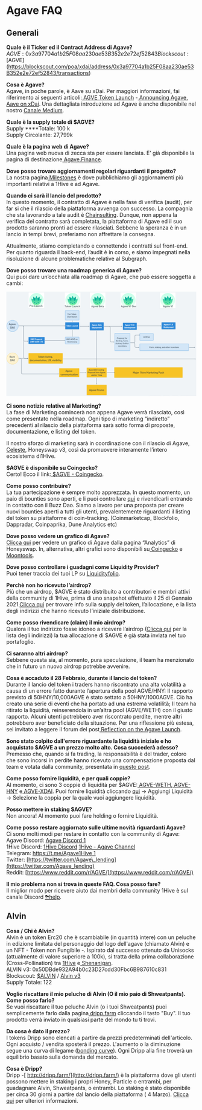# Agave FAQ

## **Generali**

**Quale è il Ticker ed il Contract Address di Agave?**  
$AGVE: 0x3a97704a1b25F08aa230ae53B352e2e72ef52843  
Blockscout: [$AGVE](https://blockscout.com/poa/xdai/address/0x3a97704a1b25F08aa230ae53B352e2e72ef52843/transactions)**​**

**Cosa è Agave?**  
Agave, in poche parole, è Aave su xDai. Per maggiori informazioni, fai riferimento ai seguenti articoli:[ AGVE Token Launch](https://forum.1hive.org/t/ag-token-launch/2108) -[ Announcing Agave, Aave on xDai](https://forum.1hive.org/t/announcing-agaave-aave-on-xdai/1792). Una dettagliata introduzione ad Agave è anche disponibile nel nostro [Canale Medium](https://agavefinance.medium.com/introduction-to-agave-7ea3d9b54f84).

**Quale è la supply totale di $AGVE?**  
Supply ****Totale: 100 k  
Supply Circolante: 27,799k

**Quale è la pagina web di Agave?**  
Una pagina web nuova di zecca sta per essere lanciata. E’ già disponibile la pagina di destinazione[ Agave.Finance](https://agave.finance/).

**Dove posso trovare aggiornamenti regolari riguardanti il progetto?**  
La nostra pagina[ Milestones](https://wiki.1hive.org/projects/milestones) è dove pubblichiamo gli aggiornamenti più importanti relativi a 1Hive e ad Agave. 

**Quando ci sarà il lancio del prodotto?**  
In questo momento, il contratto di Agave è nella fase di verifica \(audit\), per far si che il rilascio della piattaforma avvenga con successo. La compagnia che sta lavorando a tale audit è [Chainsulting](https://chainsulting.de/). Dunque, non appena la verifica del contratto sarà completata, la piattaforma di Agave ed il suo prodotto saranno pronti ad essere rilasciati. Sebbene la speranza è in un lancio in tempi brevi, preferiamo non affrettare la consegna.

Attualmente, stiamo completando e connettendo i contratti sul front-end. Per quanto riguarda il back-end, l’audit è in corso, e siamo impegnati nella risoluzione di alcune problematiche relative al Subgraph.  


**Dove posso trovare una roadmap generica di Agave?**  
Qui puoi dare un’occhiata alla roadmap di Agave, che può essere soggetta a cambi:

![Agave Roadmap](../.gitbook/assets/image0.png)

**Ci sono notizie relative al Marketing?**  
La fase di Marketing comincerà non appena Agave verrà rilasciato, così come presentato nella roadmap. Ogni tipo di marketing “indiretto” precedenti al rilascio della piattaforma sarà sotto forma di proposte, documentazione, e listing del token. 

Il nostro sforzo di marketing sarà in coordinazione con il rilascio di Agave,[ Celeste](https://1hive.gitbook.io/celeste/), Honeyswap v3, così da promuovere interamente l’intero ecosistema di1Hive.

**$AGVE è disponibile su Coingecko?**  
Certo! Ecco il link:[ $AGVE - Coingecko](https://www.coingecko.com/en/coins/agave-token).

**Come posso contribuire?**  
La tua partecipazione è sempre molto apprezzata. In questo momento, un paio di bounties sono aperti, e li puoi controllare [qui](https://www.notion.so/3e13ef2a5d614a828b684640af2212b4?v=20b21ead637341faa87416b85202b584) e rivendicarli entrando in contatto con il  Buzz Dao. Siamo a lavoro per una proposta per creare nuovi bounties aperti a tutti gli utenti, prevalentemente riguardanti il listing del token su piattaforme di coin-tracking. \(Coinmarketcap, Blockfolio, Dappradar, Coinpaprika, Dune Analytics etc\)

**Dove posso vedere un grafico di Agave?**  
[Clicca qui](https://info.honeyswap.org/token/0x3a97704a1b25f08aa230ae53b352e2e72ef52843) per vedere un grafico di Agave dalla pagina “Analytics” di Honeyswap. In, alternativa, altri grafici sono disponibili su[ Coingecko](https://www.coingecko.com/en/coins/agave-token) e[ Moontools](https://app.moontools.io/pairs/honeyswap/0x0e3e9cceb13c9f8c6faf7a0f00f872d6291630de).

**Dove posso controllare i guadagni come Liquidity Provider?**  
Puoi tener traccia dei tuoi LP su [Liquidityfolio](https://www.liquidityfolio.com/).​

**Perchè non ho ricevuto l’airdrop?**  
Più che un airdrop, $AGVE è stato distribuito a contributori e membri attivi della community di 1Hive, prima di uno snapshot effettuato il 25 di Gennaio 2021.[Clicca qui](https://forum.1hive.org/t/agave-contributor-distribution-announcement/2373) per trovare info sulla supply del token, l’allocazione, e la lista degli indirizzi che hanno ricevuto l’iniziale distribuzione.

**Come posso rivendicare \(claim\) il mio airdrop?**  
Qualora il tuo indirizzo fosse idoneo a ricevere l’airdrop \([Clicca qui](https://pastebin.com/hjYcbK1k) per la lista degli indirizzi\) la tua allocazione di $AGVE è già stata inviata nel tuo portafoglio.

**Ci saranno altri airdrop?**  
Sebbene questa sia, al momento, pura speculazione, il team ha menzionato che in futuro un nuovo airdrop potrebbe avvenire.

**Cosa  è accaduto il 28 Febbraio, durante il lancio del token?**  
Durante il lancio del token i traders hanno riscontrato una alta volatilità a causa di un errore fatto durante l’apertura della pool AGVE/HNY: Il rapporto previsto di 50HNY/10,000AGVE è stato settato a 50HNY/1000AGVE. Ciò ha creato una serie di eventi che ha portato ad una estrema volatilità; Il team ha ritirato la liquidità, reinserendola in un’altra pool \(AGVE/WETH\) con il giusto rapporto. Alcuni utenti potrebbero aver riscontrato perdite, mentre altri potrebbero aver beneficiato della situazione. Per una riflessione più estesa, sei invitato a leggere il forum del post[ Reflection on the Agave Launch](https://forum.1hive.org/t/reflection-on-the-agave-launch/2517).

**Sono stato colpito dall'errore riguardante la liquidità iniziale e ho acquistato $AGVE a un prezzo molto alto. Cosa succederà adesso?**  
Premesso che, quando si fa trading, la responsabilità è del trader, coloro che sono incorsi in perdite hanno ricevuto una compensazione proposta dal team e votata dalla community, presentata in [questo post](https://forum.1hive.org/t/agave-reparations-proposal/2822). 

**Come posso fornire liquidità, e per quali coppie?**  
Al momento, ci sono 3 coppie di liquidità per $AGVE:[ AGVE-WETH](https://info.honeyswap.org/pair/0xeba7cc57e6f745b8d5cab829e07346c65393d78e),[ AGVE-HNY](https://info.honeyswap.org/pair/0x50a4867aee9cafd6ddc84de3ce59df027cb29084) e[ AGVE-XDAI](https://info.honeyswap.org/pair/0x0e3e9cceb13c9f8c6faf7a0f00f872d6291630de). Puoi fornire liquidità cliccando [qui](https://app.honeyswap.org/#/pool) → Aggiungi Liquidità → Selezione la coppia per la quale vuoi aggiungere liquidità.

**Posso mettere in staking $AGVE?**  
Non ancora! Al momento puoi fare holding o fornire Liquidità.

**Come posso restare aggiornato sulle ultime novità riguardanti Agave?**  
Ci sono molti modi per restare in contatto con la community di Agave:  
Agave Discord: [Agave Discord 1](https://discord.com/channels/816889381737725963/816889382850134027)  
1Hive Discord: [1Hive Discord](https://discord.com/invite/xTZjbRjc8t) [1Hive - Agave Channel](https://discord.com/channels/698287700834517064/813823983120023583)  
Telegram: [https://t.me/Agave1Hive 1](https://t.me/Agave1Hive)  
Twitter: [https://twitter.com/Agave\_lending](https://twitter.com/Agave_lending)  
Reddit: [https://www.reddit.com/r/AGVE/](https://www.reddit.com/r/AGVE/)

**Il mio problema non si trova in queste FAQ. Cosa posso fare?**  
Il miglior modo per ricevere aiuto dai membri della community 1Hive è sul canale Discord [⛈help](https://discord.gg/3AjG7XvRJZ).

## **Alvin**

**Cosa / Chi è Alvin?**  
Alvin è un token Erc20 che è scambiabile \(in quantità intere\) con un peluche in edizione limitata del personaggio del logo dell'agave \(chiamato Alvin\) e un NFT - Token non Fungibile -. Ispirato dal successo ottenuto da Unisocks \(attualmente di valore superiore a 100k\), si tratta della prima collaborazione \(Cross-Pollination\) tra [1Hive](https://1hive.org/) e[ Shenanigan](https://she.energy/).  
ALVIN v3: 0x50DBde932A94b0c23D27cdd30Fbc6B987610c831  
Blockscout: [$ALVIN](https://blockscout.com/poa/xdai/address/0x50DBde932A94b0c23D27cdd30Fbc6B987610c831/transactions) / [Alvin v3](https://info.honeyswap.org/token/0x50dbde932a94b0c23d27cdd30fbc6b987610c831)  
Supply Totale: 122

**Voglio riscattare il mio peluche di Alvin \(O il mio paio di Shweatpants\). Come posso farlo?**  
Se vuoi riscattare il tuo peluche Alvin \(o i tuoi Shweatpants\) puoi semplicemente farlo dalla pagina[ dripp.farm](https://www.dripp.farm/) cliccando il tasto "Buy". Il tuo prodotto verrà inviato in qualsiasi parte del mondo tu ti trovi.

**Da cosa è dato il prezzo?**   
I tokens Dripp sono elencati a partire da prezzi predeterminati dell'articolo. Ogni acquisto / vendita sposterà il prezzo. L'aumento o la diminuzione segue una curva di legame \([bonding curve](https://blog.relevant.community/bonding-curves-in-depth-intuition-parametrization-d3905a681e0a)\). Ogni Dripp alla fine troverà un equilibrio basato sulla domanda del mercato.

**Cosa è Dripp?**  
Dripp -[ http://dripp.farm/](http://dripp.farm/) è la piattaforma dove gli utenti possono mettere in staking i propri Honey, Particle o entrambi, per guadagnare Alvin, Shweatpants, o entrambi. Lo staking è stato disponibile per circa 30 giorni a partire dal lancio della piattaforma \( 4 Marzo\). [Clicca qui](https://medium.com/frst/money-laundry-the-rise-of-the-crypto-sock-market-f979aafc3796) per ulteriori informazioni.  


